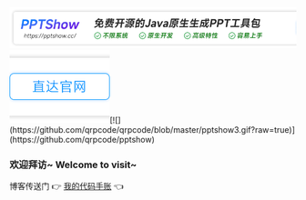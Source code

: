 ![](https://github.com/qrpcode/qrpcode/blob/master/pptshow1.gif?raw=true)[![](https://github.com/qrpcode/qrpcode/blob/master/pptshow2.png?raw=true)]([https://github.com/qrpcode/pptshow](https://pptshow.cc/))[![](https://github.com/qrpcode/qrpcode/blob/master/pptshow3.gif?raw=true)](https://github.com/qrpcode/pptshow)
### 欢迎拜访~  Welcome to visit~
博客传送门 👉 [我的代码手账](https://blog.csdn.net/qq_20051535) 👈
